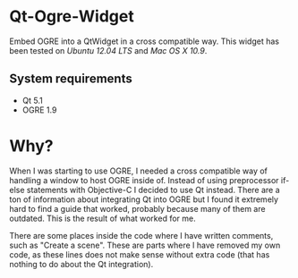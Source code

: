 Qt-Ogre-Widget
==============

Embed OGRE into a QtWidget in a cross compatible way. This widget has been tested on *Ubuntu 12.04 LTS* and *Mac OS X 10.9*.

## System requirements
* Qt 5.1
* OGRE 1.9

# Why?
When I was starting to use OGRE, I needed a cross compatible way of handling a window to host OGRE inside of.
Instead of using preprocessor if-else statements with Objective-C I decided to use Qt instead. There are a ton
of information about integrating Qt into OGRE but I found it extremely hard to find a guide that worked, probably
because many of them are outdated. This is the result of what worked for me.

There are some places inside the code where I have written comments, such as "Create a scene". These are parts
where I have removed my own code, as these lines does not make sense without extra code (that has nothing to do about the Qt integration).


